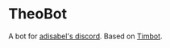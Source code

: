 # TheoBot
A bot for [adisabel's discord](https://discord.gg/3BjqjUF). Based on [Timbot](https://github.com/roydejong/timbot).